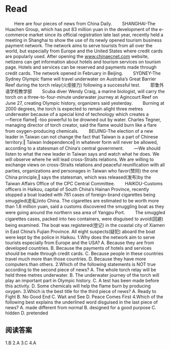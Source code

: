 # Read

　　Here are four pieces of news from China Daily.
　　SHANGHAI-The Huachen Group, which has put 83 million yuan in the development of the e-commerce market since its official registration late last year, recently held a meeting in Shanghai to show the use of its newly opened tourism business payment network. The network aims to serve tourists from all over the world, but especially from Europe and the United States where credit cards are popularly used. After opening the www.chinaecnet.com website, netizens can get information about hotels and tourism services on tourism page. Hotels and services can be reserved and payments made through credit cards. The network opened in February in Beijing.
　　SYDNEY-The Sydney Olympic flame will travel underwater on Australia‘s Great Barrier Reef during the torch relay(火炬接力) following a successful test.
　　耶鲁外语学校教学部
　　Scuba diver Wendy Craig, a marine biologist, will carry the torch on a three-to-four-minute underwater journey at Agincourt Reef on June 27, creating Olympic history, organizers said yesterday.
　　Burning at 2000 degrees, the torch is expected to remain alight three metres underwater because of a special kind of technology which creates a ―fierce flame‖ -too powerful to be drowned out by water. Charles Tegner, managing director of torch creator, said the flame would burn like a flare from oxygen-producing chemicals.
　　BEIJING-The election of a new leader in Taiwan can not change the fact that Taiwan is a part of Chinese territory.‖ Taiwan Independence‖ in whatever form will never be allowed, according to a statesman of China‘s central government.
　　―We should listen to what the new leader in Taiwan says and watch what he does. We will observe where he will lead cross-Straits relations. We are willing to exchange views on cross-Straits relations and peaceful reunification with all parties, organizations and personages in Taiwan who favor(赞同) the one China principle,‖ says the statesman, which was released(发布)by the Taiwan Affairs Office of the CPC Central Committee.
　　HAIKOU-Customs officers in Haikou, capital of South China‘s Hainan Province, recently stopped a boat loaded with 781 cases of foreign-brand cigarettes being smuggled(走私)into China. The cigarettes are estimated to be worth more than 1.8 million yuan, said a customs discovered the smuggling boat as they were going around the northern sea area of Yangpu Port.
　　The smuggled cigarettes cases, packed into two containers, were disguised to avoid(回避) being examined. The boat was registered(登记) in the coastal city of Xiamen in East China‘s Fujian Province. All eight suspects(疑犯) aboard the boat were kept by the police in Haikou.
1.Why does the network aim to serve tourists especially from Europe and the USA?
A. Because they are from developed countries.
B. Because the payments of hotels and services should be made through credit cards. 
C. Because people in these countries travel much more than those countries. 
D. Because they have more computers than others.
2.Which of the following statements is NOT true according to the second piece of news?
A. The whole torch relay will be held three metres underwater.
B. The underwater journey of the torch will play an important part in Olympic history. 
C. A test has been made before this activity.
D. Some chemicals will help the flame burn by producing oxygen.
3.Which is the best title for the third piece of news?
A. Ready to Fight B. No Good End C. Wait and See D. Peace Comes First
4.Which of the following best explains the underlined word disguised in the last piece of news?
A. made different from normal B. designed for a good purpose C. hidden D. pretended
## 阅读答案
1.B
2.A
3.C
4.A
